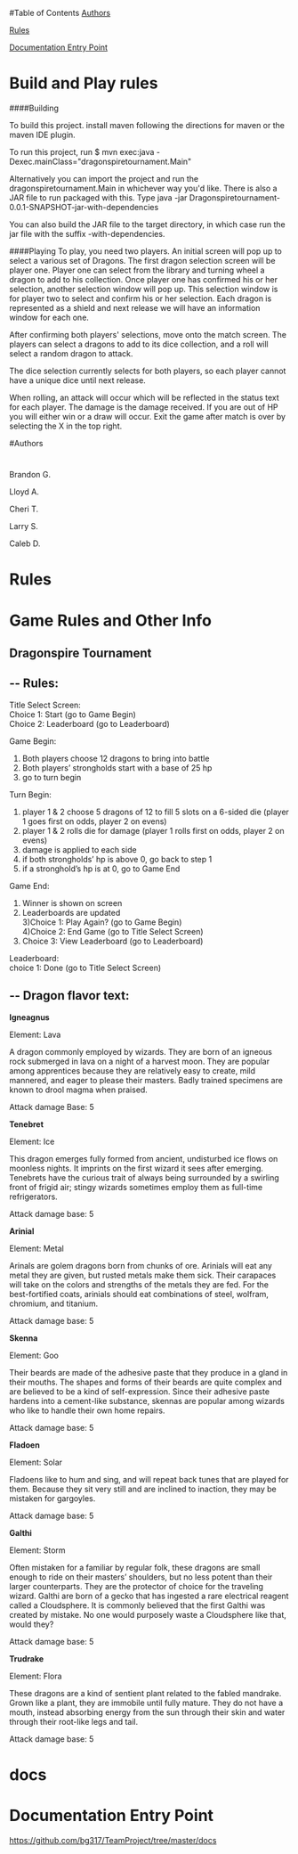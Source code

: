 #Table of Contents
[Authors](#authors)

[Rules](#rules)

[Documentation Entry Point](#docs)


# Build and Play rules

####Building

To build this project. install maven following the directions for maven or the maven IDE plugin.

To run this project, run 
$ mvn exec:java -Dexec.mainClass="dragonspiretournament.Main"

Alternatively you can import the project and run the dragonspiretournament.Main in whichever way you'd like. There is also a JAR file to run packaged with this. Type java -jar Dragonspiretournament-0.0.1-SNAPSHOT-jar-with-dependencies

You can also build the JAR file to the target directory, in which case run the jar file with the suffix -with-dependencies.

####Playing
To play, you need two players. An initial screen will pop up to select a various set of Dragons. The first dragon selection screen will be player one. Player one can select from the library and turning wheel a dragon to add to his collection. Once player one has confirmed his or her selection, another selection window will pop up. This selection window is for player two to select and confirm his or her selection. Each dragon is represented as a shield and next release we will have an information window for each one. 

After confirming both players' selections, move onto the match screen. The players can select a dragons to add to its dice collection, and a roll will select a random dragon to attack. 

The dice selection currently selects for both players, so each player cannot have a unique dice until next release. 

When rolling, an attack will occur which will be reflected in the status text for each player. The damage is the damage received. If you are out of HP you will either win or a draw will occur. Exit the game after match is over by selecting the X in the top right.

#Authors
# <a name="authors"></a>
Brandon G.

Lloyd A.

Cheri T.

Larry S. 

Caleb D.

# Rules
# <a name="rules"></a>Game Rules and Other Info

Dragonspire Tournament
--------------------------

--
Rules:
--

Title Select Screen:<br/>
Choice 1: Start  (go to Game Begin)<br/>
Choice 2: Leaderboard (go to Leaderboard)<br/>

Game Begin:<br/>
1) Both players choose 12 dragons to bring into battle<br/>
2) Both players’ strongholds start with a base of 25 hp<br/>
3) go to turn begin<br/>

Turn Begin:<br/>
1) player 1 & 2 choose 5 dragons of 12 to fill 5 slots on a 6-sided die (player 1 goes first on odds, player 2 on evens)<br/>
2) player 1 & 2 rolls die for damage (player 1 rolls first on odds, player 2 on evens)<br/>
3) damage is applied to each side<br/>
4) if both strongholds’ hp is above 0, go back to step 1<br/>
5) if a stronghold’s hp is at 0, go to Game End<br/>

Game End:<br/>
1) Winner is shown on screen<br/>
2) Leaderboards are updated<br/>
3)Choice 1: Play Again? (go to Game Begin)<br/>
4)Choice 2: End Game (go to Title Select Screen)<br/>
5) Choice 3: View Leaderboard (go to Leaderboard)<br/>

Leaderboard:<br/>
choice 1: Done (go to Title Select Screen)<br/>

--
Dragon flavor text:
--

<strong>Igneagnus</strong><br/>

Element: Lava<br/>

A dragon commonly employed by wizards. They are born of an igneous rock submerged in lava on a night of a harvest moon. They are popular among apprentices because they are relatively easy to create, mild mannered, and eager to please their masters. Badly trained specimens are known to drool magma when praised. 

Attack damage Base: 5

<strong>Tenebret</strong><br/>

Element: Ice<br/>

This dragon emerges fully formed from ancient, undisturbed ice flows on moonless nights. It imprints on the first wizard it sees after emerging. Tenebrets have the curious trait of always being surrounded by a swirling front of frigid air; stingy wizards sometimes employ them as full-time refrigerators.

Attack damage base: 5

<strong>Arinial</strong><br/>

Element: Metal<br/>

Arinals are golem dragons born from chunks of ore. Arinials will eat any metal they are given, but rusted metals make them sick. Their carapaces will take on the colors and strengths of the metals they are fed. For the best-fortified coats, arinials should eat combinations of steel, wolfram, chromium, and titanium.

Attack damage base: 5

<strong>Skenna</strong></br>

Element: Goo</br>

Their beards are made of the adhesive paste that they produce in a gland in their mouths. The shapes and forms of their beards are quite complex and are believed to be a kind of self-expression. Since their adhesive paste hardens into a cement-like substance, skennas are popular among wizards who like to handle their own home repairs.

Attack damage base: 5

<strong>Fladoen</strong><br/>

Element: Solar

Fladoens like to hum and sing, and will repeat back tunes that are played for them. Because they sit very still and are inclined to inaction, they may be mistaken for gargoyles.

Attack damage base: 5

<strong>Galthi</strong><br/>

Element: Storm<br/>

Often mistaken for a familiar by regular folk, these dragons are small enough to ride on their masters’ shoulders, but no less potent than their larger counterparts. They are the protector of choice for the traveling wizard.  Galthi are born of a gecko that has ingested a rare electrical reagent called a Cloudsphere. It is commonly believed that the first Galthi was created by mistake. No one would purposely waste a Cloudsphere like that, would they?

Attack damage base: 5

<strong>Trudrake</strong><br/>

Element: Flora<br/>

These dragons are a kind of sentient plant related to the fabled mandrake. Grown like a plant, they are immobile until fully mature. They do not have a mouth, instead absorbing energy from the sun through their skin and water through their root-like legs and tail.

Attack damage base: 5

# docs
# <a href="docs"></a> Documentation Entry Point

https://github.com/bg317/TeamProject/tree/master/docs

